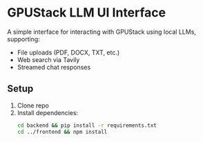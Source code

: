 # GPUStack LLM UI Interface

A simple interface for interacting with GPUStack using local LLMs, supporting:
- File uploads (PDF, DOCX, TXT, etc.)
- Web search via Tavily
- Streamed chat responses

## Setup

1. Clone repo
2. Install dependencies:
   ```bash
   cd backend && pip install -r requirements.txt
   cd ../frontend && npm install

